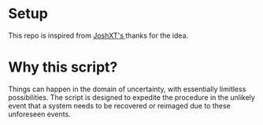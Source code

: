 # Setup
This repo is inspired from [JoshXT's ](https://github.com/Josh-XT/Setup) thanks for the idea.

# Why this script?
Things can happen in the domain of uncertainty, with essentially limitless possibilities. The script is designed to expedite the procedure in the unlikely event that a system needs to be recovered or reimaged due to these unforeseen events.
